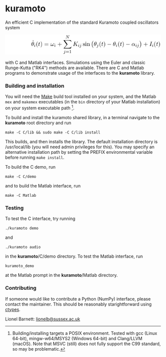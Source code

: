 # kuramoto
An efficient C implementation of the standard Kuramoto coupled oscillators system

<img src="formula.png">

with C and Matlab interfaces. Simulations using the Euler and classic Runge-Kutta ("RK4") methods are available. There are C and Matlab programs to demonstrate usage of the interfaces to the **kuramoto** library.

### Building and installation
You will need the [Make](https://www.gnu.org/software/make/) build tool installed on your system, and the Matlab `mex` and `makemex` executables (in the `bin` directory of your Matlab installation) on your system executable path [^1].

To build and install the kuramoto shared library, in a terminal navigate to the **kuramoto** root directory and run
```
make -C C/lib && sudo make -C C/lib install
```
This builds, and then installs the library. The default installation directory is /usr/local/lib (you will need admin privileges for this).  You may specify an alternative installation path by setting the PREFIX environmental variable before running `make install`.

To build the C demo, run
```
make -C C/demo
```
and to build the Matlab interface, run
```
make -C Matlab
```
### Testing
To test the C interface, try running
```
./kuramoto demo
```
and
```
./kuramoto audio
```
in the **kuramoto**/C/demo directory. To test the Matlab interface, run
```
kuramoto_demo
```
at the Matlab prompt in the **kuramoto**/Matlab directory.

### Contributing
If someone would like to contribute a Python (NumPy) interface, please contact the maintainer. This should be reasonably starightforward using  [ctypes](https://docs.python.org/3/library/ctypes.html).

Lionel Barnett: lionelb@sussex.ac.uk
[^1]: Building/installing targets a POSIX environment. Tested with gcc (Linux 64-bit), mingw-w64/MSYS2 (Windows 64-bit) and Clang/LLVM (macOS). Note that MSVC (still) does not fully support the C99 standard, so may be problematic.
